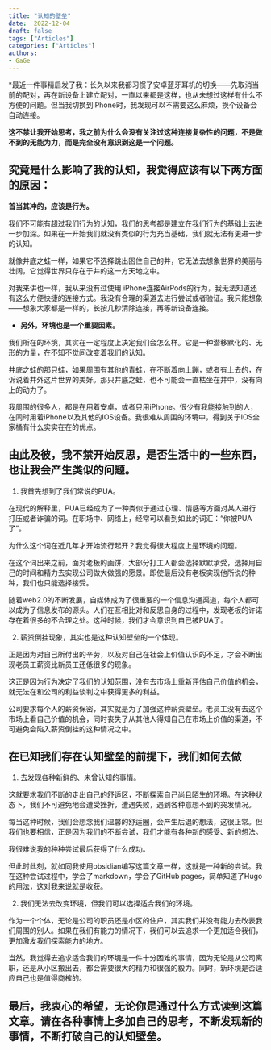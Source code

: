 ```yaml
---
title: "认知的壁垒"
date:  2022-12-04
draft: false
tags: ["Articles"]
categories: ["Articles"]
authors:
- GaGe
---
```


*最近一件事精启发了我：长久以来我都习惯了安卓蓝牙耳机的切换——先取消当前的配对，再在新设备上建立配对，一直以来都是这样，也从未想过这样有什么不方便的问题。但当我切换到iPhone时，我发现可以不需要这么麻烦，换个设备会自动连接。

**这不禁让我开始思考，我之前为什么会没有关注过这种连接复杂性的问题，不是做不到的无能为力，而是完全没有意识到这是一个问题。**

## 究竟是什么影响了我的认知，我觉得应该有以下两方面的原因：

**首当其冲的，应该是行为。**

我们不可能有超过我们行为的认知，我们的思考都是建立在我们行为的基础上去进一步加深。如果在一开始我们就没有类似的行为充当基础，我们就无法有更进一步的认知。

就像井底之蛙一样，如果它不选择跳出困住自己的井，它无法去想象世界的美丽与壮阔，它觉得世界只存在于井的这一方天地之中。

对我来讲也一样，我从来没有过使用 iPhone连接AirPods的行为，我无法知道还有这么方便快捷的连接方式。我没有合理的渠道去进行尝试或者验证。我只能想象——想象大家都是一样的，长按几秒清除连接，再等新设备连接。

- **另外，环境也是一个重要因素。**

我们所在的环境，其实在一定程度上决定我们会怎么样。它是一种潜移默化的、无形的力量，在不知不觉间改变着我们的认知。

井底之蛙的那只蛙，如果周围有其他的青蛙，在不断着向上蹦，或者有上去的，在诉说着井外这片世界的美好。那只井底之蛙，也不可能会一直枯坐在井中，没有向上的动力了。

我周围的很多人，都是在用着安卓，或者只用iPhone。很少有我能接触到的人，在同时用着iPhone以及其他的IOS设备。我很难从周围的环境中，得到关于IOS全家桶有什么实实在在的优点。

## 由此及彼，我不禁开始反思，是否生活中的一些东西，也让我会产生类似的问题。

1. 我首先想到了我们常说的PUA。

在现代的解释里，PUA已经成为了一种类似于通过心理、情感等方面对某人进行打压或者诈骗的词。在职场中、网络上，经常可以看到如此的词汇：“你被PUA了”。

为什么这个词在近几年才开始流行起开？我觉得很大程度上是环境的问题。

在这个词出来之前，面对老板的画饼，大部分打工人都会选择默默承受，选择用自己的时间和精力去实现公司做大做强的愿景。即使最后没有老板实现他所说的种种，我们也只能选择接受。

随着web2.0的不断发展，自媒体成为了很重要的一个信息沟通渠道，每个人都可以成为了信息发布的源头。人们在互相比对和反思自身的过程中，发现老板的许诺存在着很多的不合理之处。这种时候，我们才会意识到自己被PUA了。

2. 薪资倒挂现象，其实也是这种认知壁垒的一个体现。

正是因为对自己所付出的辛劳，以及对自己在社会上价值认识的不足，才会不断出现老员工薪资比新员工还低很多的现象。

这正是因为行为决定了我们的认知范围，没有去市场上重新评估自己价值的机会，就无法在和公司的利益谈判之中获得更多的利益。

公司要求每个人的薪资保密，其实就是为了加强这种薪资壁垒。老员工没有去这个市场上看自己价值的机会，同时丧失了从其他人得知自己在市场上价值的渠道，不可避免会陷入薪资倒挂的这种情况之中。

## 在已知我们存在认知壁垒的前提下，我们如何去做

1. 去发现各种新鲜的、未曾认知的事情。

这就要求我们不断的走出自己的舒适区，不断探索自己尚且陌生的环境。在这种状态下，我们不可避免地会遭受挫折，遭遇失败，遇到各种意想不到的突发情况。

每当这种时候，我们会想念我们温馨的舒适圈，会产生后退的想法，这很正常。但我们也要相信，正是因为我们的不断尝试，我们才能有各种新的感受、新的想法。

我很难说我的种种尝试最后获得了什么成功。

但此时此刻，就如同我使用obsidian编写这篇文章一样，这就是一种新的尝试。我在这种尝试过程中，学会了markdown，学会了GitHub pages，简单知道了Hugo的用法，这对我来说就是收获。

2. 我们无法去改变环境，但我们可以选择适合我们的环境。

作为一个个体，无论是公司的职员还是小区的住户，其实我们并没有能力去改表我们周围的别人。如果在我们有能力的情况下，我们可以去追求一个更加适合我们，更加激发我们探索能力的地方。

当然，我觉得去追求适合我们的环境是一件十分困难的事情，因为无论是从公司离职，还是从小区搬出去，都会需要很大的精力和很强的毅力。同时，新环境是否适应自己也是值得商榷的。


## 最后，我衷心的希望，无论你是通过什么方式读到这篇文章。请在各种事情上多加自己的思考，不断发现新的事情，不断打破自己的认知壁垒。